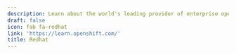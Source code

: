 ```yaml
---
description: Learn about the world's leading provider of enterprise open source solutions
draft: false
icon: fab fa-redhat
link: 'https://learn.openshift.com/'
title: Redhat
---
```

